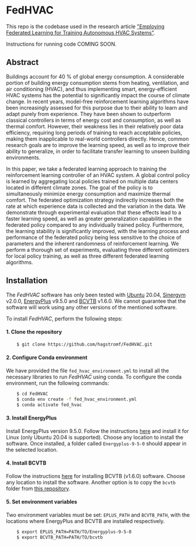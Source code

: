 # FedHVAC

This repo is the codebase used in the research article ["Employing Federated Learning for Training Autonomous HVAC Systems"](https://arxiv.org/abs/2405.00389). 

Instructions for running code COMING SOON.

## Abstract

Buildings account for 40 \% of global energy consumption. A considerable portion of building energy consumption stems from heating, ventilation, and air conditioning (HVAC), and thus implementing smart, energy-efficient HVAC systems has the potential to significantly impact the course of climate change. In recent years, model-free reinforcement learning algorithms have been increasingly assessed for this purpose due to their ability to learn and adapt purely from experience. They have been shown to outperform classical controllers in terms of energy cost and consumption, as well as thermal comfort. However, their weakness lies in their relatively poor data efficiency, requiring long periods of training to reach acceptable policies, making them inapplicable to real-world controllers directly. Hence, common research goals are to improve the learning speed, as well as to improve their ability to generalize, in order to facilitate transfer learning to unseen building environments.

In this paper, we take a federated learning approach to training the reinforcement learning controller of an HVAC system. A global control policy is learned by aggregating local policies trained on multiple data centers located in different climate zones. The goal of the policy is to simultaneously minimize energy consumption and maximize thermal comfort. The federated optimization strategy indirectly increases both the rate at which experience data is collected and the variation in the data. We demonstrate through experimental evaluation that these effects lead to a faster learning speed, as well as greater generalization capabilities in the federated policy compared to any individually trained policy. Furthermore, the learning stability is significantly improved, with the learning process and performance of the federated policy being less sensitive to the choice of parameters and the inherent randomness of reinforcement learning. We perform a thorough set of experiments, evaluating three different optimizers for local policy training, as well as three different federated learning algorithms.

## Installation

The *FedHVAC* software has only been tested with [Ubuntu](https://ubuntu.com/) 20.04, [Sinergym](https://github.com/ugr-sail/sinergym/tree/main) v2.0.0, 
[EnergyPlus](https://energyplus.net) v9.5.0 and [BCVTB](https://simulationresearch.lbl.gov/bcvtb/) v1.6.0. We cannot guarantee that
the software will work using any other versions of the mentioned software. 

To install *FedHVAC*, perform the following steps:

#### 1. Clone the repository

```sh
    $ git clone https://github.com/hagstromf/FedHVAC.git
```

#### 2. Configure Conda environment

We have provided the file `fed_hvac_environment.yml` to install all the necessary libraries to run *FedHVAC* using conda. 
To configure the conda environment, run the following commands:

```sh
    $ cd FedHVAC
    $ conda env create -f fed_hvac_environment.yml
    $ conda activate fed_hvac
```

#### 3. Install EnergyPlus

Install EnergyPlus version 9.5.0. Follow the instructions [here](https://energyplus.net/downloads) and
install it for Linux (only Ubuntu 20.04 is supported). Choose any location to install the software. 
Once installed, a folder called `Energyplus-9-5-0` should appear in the selected location.

#### 4. Install BCVTB 

Follow the instructions [here](https://simulationresearch.lbl.gov/bcvtb/Download) for
installing BCVTB (v1.6.0) software. Choose any location to install the software. 
Another option is to copy the `bcvtb` folder from [this repository](https://github.com/zhangzhizza/Gym-Eplus/tree/master/eplus_env/envs).

#### 5. Set environment variables

Two environment variables must be set: `EPLUS_PATH` and
`BCVTB_PATH`, with the locations where EnergyPlus and BCVTB are
installed respectively.

```sh
    $ export EPLUS_PATH=PATH/TO/Energyplus-9-5-0
    $ export BCVTB_PATH=PATH/TO/bcvtb
```
